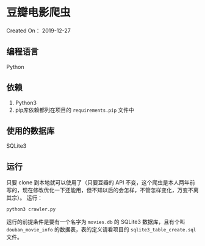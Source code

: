 # 豆瓣电影爬虫
Created On： 2019-12-27

## 编程语言
Python

## 依赖
1. Python3
2. pip库依赖都列在项目的 `requirements.pip` 文件中

## 使用的数据库
SQLite3

## 运行
只要 clone 到本地就可以使用了（只要豆瓣的 API 不变，这个爬虫是本人两年前写的，现在修改优化一下还能用，但不知以后的会怎样，不管怎样变化，万变不离其宗）。
运行：
```bash
python3 crawler.py
```
运行的前提条件是要有一个名字为 `movies.db` 的 SQLite3 数据库，且有个叫 `douban_movie_info` 的数据表，表的定义请看项目的 `sqlite3_table_create.sql` 文件。
